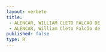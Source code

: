 ```yaml
---
layout: verbete
title:
 - ALENCAR, WILLIAM CLETO FALCAO DE
 - ALENCAR, William Cleto Falcão de
published: false
type: R
---
```


